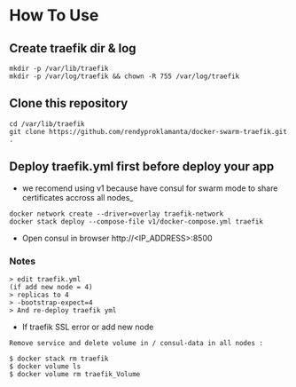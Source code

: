# How To Use

## Create traefik dir & log

```shell
mkdir -p /var/lib/traefik
mkdir -p /var/log/traefik && chown -R 755 /var/log/traefik
```

## Clone this repository

```shell
cd /var/lib/traefik
git clone https://github.com/rendyproklamanta/docker-swarm-traefik.git .
```

## Deploy traefik.yml first before deploy your app

- we recomend using v1 because have consul for swarm mode to share certificates accross all nodes_

```shell
docker network create --driver=overlay traefik-network
docker stack deploy --compose-file v1/docker-compose.yml traefik
```

- Open consul in browser http://<IP_ADDRESS>:8500

### Notes

```shell
> edit traefik.yml
(if add new node = 4)
> replicas to 4
> -bootstrap-expect=4
> And re-deploy traefik yml
```

- If traefik SSL error or add new node

```shell
Remove service and delete volume in / consul-data in all nodes :

$ docker stack rm traefik
$ docker volume ls
$ docker volume rm traefik_Volume
```
